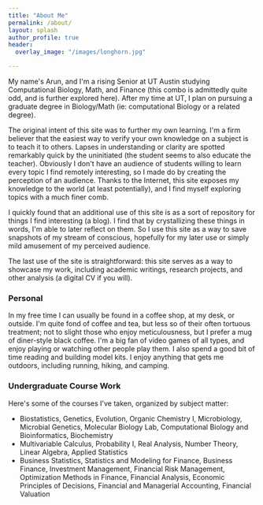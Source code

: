 ```yaml
---
title: "About Me"
permalink: /about/
layout: splash
author_profile: true
header:
  overlay_image: "/images/longhorn.jpg"

---
```


My name's Arun, and I'm a rising Senior at UT Austin studying Computational Biology, Math, and Finance (this combo is admittedly quite odd, and is further explored here). After my time at UT, I plan on pursuing a graduate degree in Biology/Math (ie: computational Biology or a related degree).

The original intent of this site was to further my own learning. I'm a firm believer that the easiest way to verify your own knowledge on a subject is to teach it to others. Lapses in understanding or clarity are spotted remarkably quick by the uninitiated (the student seems to also educate the teacher). Obviously I don't have an audience of students willing to learn every topic I find remotely interesting, so I made do by creating the perception of an audience. Thanks to the Internet, this site exposes my knowledge to the world (at least potentially), and I find myself exploring topics with a much finer comb.

I quickly found that an additional use of this site is as a sort of repository for things I find interesting (a blog). I find that by crystallizing these things in words, I'm able to later reflect on them. So I use this site as a way to save snapshots of my stream of conscious, hopefully for my later use or simply mild amusement of my perceived audience.

The last use of the site is straightforward: this site serves as a way to showcase my work, including academic writings, research projects, and other analysis (a digital CV if you will).

### Personal
In my free time I can usually be found in a coffee shop, at my desk, or outside. I'm quite fond of coffee and tea, but less so of their often tortuous treatment; not to slight those who enjoy meticulousness, but I prefer a mug of diner-style black coffee. I'm a big fan of video games of all types, and enjoy playing or watching other people play them. I also spend a good bit of time reading and building model kits. I enjoy anything that gets me outdoors, including running, hiking, and camping.

### Undergraduate Course Work
Here's some of the courses I've taken, organized by subject matter:
* Biostatistics, Genetics, Evolution, Organic Chemistry I, Microbiology, Microbial Genetics, Molecular Biology Lab, Computational Biology and Bioinformatics, Biochemistry
* Multivariable Calculus, Probability I, Real Analysis, Number Theory, Linear Algebra, Applied Statistics
* Business Statistics, Statistics and Modeling for Finance, Business Finance, Investment Management, Financial Risk Management, Optimization Methods in Finance, Financial Analysis, Economic Principles of Decisions, Financial and Managerial Accounting, Financial Valuation
